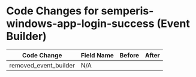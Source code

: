 # Code Changes for semperis-windows-app-login-success (Event Builder)

| Code Change | Field Name | Before | After |
|-------------|------------|--------|-------|
| removed_event_builder | N/A |  |  |